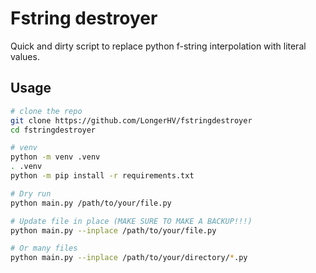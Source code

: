 # Fstring destroyer

Quick and dirty script to replace python f-string interpolation with literal values.

## Usage

```bash
# clone the repo
git clone https://github.com/LongerHV/fstringdestroyer
cd fstringdestroyer

# venv
python -m venv .venv
. .venv
python -m pip install -r requirements.txt

# Dry run
python main.py /path/to/your/file.py

# Update file in place (MAKE SURE TO MAKE A BACKUP!!!)
python main.py --inplace /path/to/your/file.py

# Or many files
python main.py --inplace /path/to/your/directory/*.py
```
